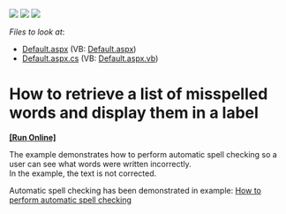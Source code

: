 <!-- default badges list -->
![](https://img.shields.io/endpoint?url=https://codecentral.devexpress.com/api/v1/VersionRange/128605950/13.1.4%2B)
[![](https://img.shields.io/badge/Open_in_DevExpress_Support_Center-FF7200?style=flat-square&logo=DevExpress&logoColor=white)](https://supportcenter.devexpress.com/ticket/details/E2822)
[![](https://img.shields.io/badge/📖_How_to_use_DevExpress_Examples-e9f6fc?style=flat-square)](https://docs.devexpress.com/GeneralInformation/403183)
<!-- default badges end -->
<!-- default file list -->
*Files to look at*:

* [Default.aspx](./CS/WebSite/Default.aspx) (VB: [Default.aspx](./VB/WebSite/Default.aspx))
* [Default.aspx.cs](./CS/WebSite/Default.aspx.cs) (VB: [Default.aspx.vb](./VB/WebSite/Default.aspx.vb))
<!-- default file list end -->
# How to retrieve a list of misspelled words and display them in a label
<!-- run online -->
**[[Run Online]](https://codecentral.devexpress.com/e2822/)**
<!-- run online end -->


<p>The example demonstrates how to perform  automatic spell checking so a user can see what words were written incorrectly.<br />
In the example, the text is not corrected.</p><p>Automatic spell checking has been demonstrated in example: <a href="https://www.devexpress.com/Support/Center/p/E2286">How to perform automatic spell checking</a></p>

<br/>


